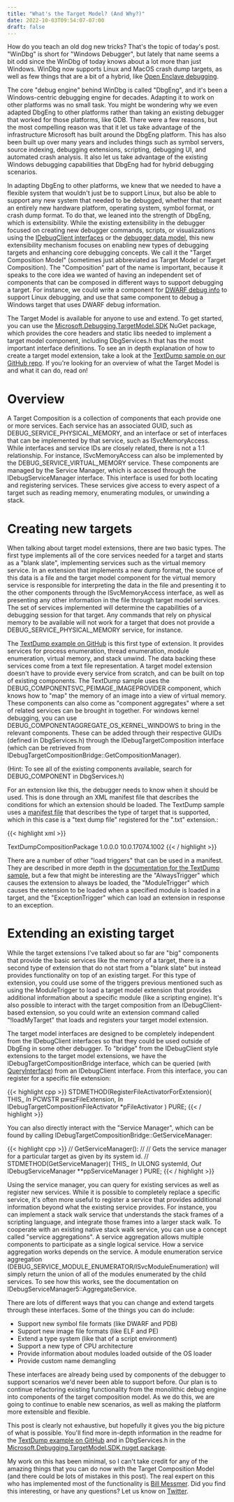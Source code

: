 ```yaml
---
title: "What's the Target Model? (And Why?)"
date: 2022-10-03T09:54:07-07:00
draft: false
---
```


How do you teach an old dog new tricks? That's the topic of today's post. "WinDbg" is short for "Windows Debugger", but lately that name seems a bit odd since the WinDbg of today knows about a lot more than just Windows. WinDbg now supports Linux and MacOS crash dump targets, as well as few things that are a bit of a hybrid, like [Open Enclave debugging](https://learn.microsoft.com/en-us/windows-hardware/drivers/debugger/open-enclave-debugging).

The core "debug engine" behind WinDbg is called "DbgEng", and it's been a Windows-centric debugging engine for decades. Adapting it to work on other platforms was no small task. You might be wondering why we even adapted DbgEng to other platforms rather than taking an existing debugger that worked for those platforms, like GDB. There were a few reasons, but the most compelling reason was that it let us take advantage of the infrastructure Microsoft has built around the DbgEng platform. This has also been built up over many years and includes things such as symbol servers, source indexing, debugging extensions, scripting, debugging UI, and automated crash analysis. It also let us take advantage of the existing Windows debugging capabilities that DbgEng had for hybrid debugging scenarios.

In adapting DbgEng to other platforms, we knew that we needed to have a flexible system that wouldn't just be to support Linux, but also be able to support any new system that needed to be debugged, whether that meant an entirely new hardware platform, operating system, symbol format, or crash dump format. To do that, we leaned into the strength of DbgEng, which is extensibility. While the existing extensibility in the debugger focused on creating new debugger commands, scripts, or visualizations using the [IDebugClient interfaces](https://learn.microsoft.com/en-us/windows-hardware/drivers/ddi/dbgeng/nn-dbgeng-idebugclient) or the [debugger data model](https://www.timdbg.com/posts/whats-the-data-model/), this new extensibility mechanism focuses on enabling new types of debugging targets and enhancing core debugging concepts. We call it the "Target Composition Model" (sometimes just abbreviated as Target Model or Target Composition). The "Composition" part of the name is important, because it speaks to the core idea we wanted of having an independent set of components that can be composed in different ways to support debugging a target. For instance, we could write a component for [DWARF debug info](https://en.wikipedia.org/wiki/DWARF) to support Linux debugging, and use that same component to debug a Windows target that uses DWARF debug information. 

The Target Model is available for anyone to use and extend. To get started, you can use the [Microsoft.Debugging.TargetModel.SDK](https://www.nuget.org/packages/Microsoft.Debugging.TargetModel.SDK) NuGet package, which provides the core headers and static libs needed to implement a target model component, including DbgServices.h that has the most important interface definitions. To see an in depth explanation of how to create a target model extension, take a look at the [TextDump sample on our GitHub repo](https://github.com/microsoft/WinDbg-Samples/tree/master/TargetComposition/TextDump). If you're looking for an overview of what the Target Model is and what it can do, read on!

# Overview

A Target Composition is a collection of components that each provide one or more services. Each service has an associated GUID, such as DEBUG_SERVICE_PHYSICAL_MEMORY, and an interface or set of interfaces that can be implemented by that service, such as ISvcMemoryAccess. While interfaces and service IDs are closely related, there is not a 1:1 relationship. For instance, ISvcMemoryAccess can also be implemented by the DEBUG_SERVICE_VIRTUAL_MEMORY service. These components are managed by the Service Manager, which is accessed through the IDebugServiceManager interface. This interface is used for both locating and registering services. These services give access to every aspect of a target such as reading memory, enumerating modules, or unwinding a stack.

# Creating new targets

When talking about target model extensions, there are two basic types. The first type implements all of the core services needed for a target and starts as a "blank slate", implementing services such as the virtual memory service. In an extension that implements a new dump format, the source of this data is a file and the target model component for the virtual memory service is responsible for interpreting the data in the file and presenting it to the other components through the ISvcMemoryAccess interface, as well as presenting any other information in the file through target model services. The set of services implemented will determine the capabilities of a debugging session for that target. Any commands that rely on physical memory to be available will not work for a target that does not provide a DEBUG_SERVICE_PHYSICAL_MEMORY service, for instance.

The [TextDump example on GitHub](https://github.com/microsoft/WinDbg-Samples/tree/master/TargetComposition/TextDump) is this first type of extension. It provides services for process enumeration, thread enumeration, module enumeration, virtual memory, and stack unwind. The data backing these services come from a text file representation. A target model extension doesn't have to provide every service from scratch, and can be built on top of existing components. The TextDump sample uses the DEBUG_COMPONENTSVC_PEIMAGE_IMAGEPROVIDER component, which knows how to "map" the memory of an image into a view of virtual memory. These components can also come as "component aggregates" where a set of related services can be brought in together. For windows kernel debugging, you can use DEBUG_COMPONENTAGGREGATE_OS_KERNEL_WINDOWS to bring in the relevant components. These can be added through their respective GUIDs (defined in DbgServices.h) through the IDebugTargetComposition interface (which can be retrieved from IDebugTargetCompositionBridge::GetCompositionManager).

(Hint: To see all of the existing components available, search for DEBUG_COMPONENT in DbgServices.h)

For an extension like this, the debugger needs to know when it should be used. This is done through an XML manifest file that describes the conditions for which an extension should be loaded. The TextDump sample uses a [manifest file](https://github.com/microsoft/WinDbg-Samples/blob/master/TargetComposition/TextDump/TextDump_GalleryManifest.xml) that describes the type of target that is supported, which in this case is a "text dump file" registered for the ".txt" extension.:

{{< highlight xml >}}
<?xml version="1.0" encoding="utf-8"?>
<ExtensionPackages Version="1.0.0.0" Compression="none">
  <ExtensionPackage>
    <Name>TextDumpCompositionPackage</Name>
    <Version>1.0.0.0</Version>
    <MinDebuggerSupported>10.0.17074.1002</MinDebuggerSupported>
    <Components>
        <BinaryComponent Name="TextDumpComposition" Type="Engine">
            <LoadTriggers>
                <TriggerSet>
                    <IdentifyTargetTrigger FileExtension="txt" />
                </TriggerSet>
            </LoadTriggers>
            <Files>
                <File Architecture="amd64" Module="amd64\TextDumpComposition.dll" FilePathKind="RepositoryRelative"/>
            </Files>
        </BinaryComponent>
    </Components>
  </ExtensionPackage>
</ExtensionPackages>
{{< / highlight >}}

There are a number of other "load triggers" that can be used in a manifest. They are described in more depth in the [documentation for the TextDump sample](https://github.com/microsoft/WinDbg-Samples/blob/master/TargetComposition/TextDump/Readme.txt), but a few that might be interesting are the "AlwaysTrigger" which causes the extension to always be loaded, the "ModuleTrigger" which causes the extension to be loaded when a specified module is loaded in a target, and the "ExceptionTrigger" which can load an extension in response to an exception.

# Extending an existing target

While the target extensions I've talked about so far are "big" components that provide the basic services like the memory of a target, there is a second type of extension that do not start from a "blank slate" but instead provides functionality on top of an existing target. For this type of extension, you could use some of the triggers previous mentioned such as using the ModuleTrigger to load a target model extension that provides additional information about a specific module (like a scripting engine). It's also possible to interact with the target composition from an IDebugClient-based extension, so you could write an extension command called "!loadMyTarget" that loads and registers your target model extension.

The target model interfaces are designed to be completely independent from the IDebugClient interfaces so that they could be used outside of DbgEng in some other debugger. To "bridge" from the IDebugClient style extensions to the target model extensions, we have the IDebugTargetCompositionBridge interface, which can be queried (with [QueryInterface](https://learn.microsoft.com/en-us/windows/win32/api/unknwn/nf-unknwn-iunknown-queryinterface(refiid_void))) from an IDebugClient interface. From this interface, you can register for a specific file extension:

{{< highlight cpp >}}
STDMETHOD(RegisterFileActivatorForExtension)(
    THIS_
    _In_ PCWSTR pwszFileExtension,
    _In_ IDebugTargetCompositionFileActivator *pFileActivator
    ) PURE;
{{< / highlight >}}

You can also directly interact with the "Service Manager", which can be found by calling IDebugTargetCompositionBridge::GetServiceManager:

{{< highlight cpp >}}
// GetServiceManager():
//
// Gets the service manager for a particular target as given by its system id.
//
STDMETHOD(GetServiceManager)(
    THIS_
    _In_ ULONG systemId,
    _Out_ IDebugServiceManager **ppServiceManager
    ) PURE;
{{< / highlight >}}

Using the service manager, you can query for existing services as well as register new services. While it is possible to completely replace a specific service, it's often more useful to register a service that provides additional information beyond what the existing service provides. For instance, you can implement a stack walk service that understands the stack frames of a scripting language, and integrate those frames into a larger stack walk. To cooperate with an existing native stack walk service, you can use a concept called "service aggregations". A service aggregation allows multiple components to participate as a single logical service. How a service aggregation works depends on the service. A module enumeration service aggregation (DEBUG_SERVICE_MODULE_ENUMERATOR/ISvcModuleEnumeration) will simply return the union of all of the modules enumerated by the child services. To see how this works, see the documentation on IDebugServiceManager5::AggregateService.

There are lots of different ways that you can change and extend targets through these interfaces. Some of the things you can do include:

* Support new symbol file formats (like DWARF and PDB)
* Support new image file formats (like ELF and PE)
* Extend a type system (like that of a script environment)
* Support a new type of CPU architecture
* Provide information about modules loaded outside of the OS loader 
* Provide custom name demangling

These interfaces are already being used by components of the debugger to support scenarios we'd never been able to support before. Our plan is to continue refactoring existing functionality from the monolithic debug engine into components of the target composition model. As we do this, we are going to continue to enable new scenarios, as well as making the platform more extensible and flexible.

This post is clearly not exhaustive, but hopefully it gives you the big picture of what is possible. You'll find more in-depth information in the readme for the [TextDump example on GitHub](https://github.com/microsoft/WinDbg-Samples/blob/master/TargetComposition/TextDump/Readme.txt) and in DbgServices.h in the [Microsoft.Debugging.TargetModel.SDK nuget package](https://www.nuget.org/packages/Microsoft.Debugging.TargetModel.SDK).

My work on this has been minimal, so I can't take credit for any of the amazing things that you can do now with the Target Composition Model (and there could be lots of mistakes in this post). The real expert on this who has implemented most of the functionality is [Bill Messmer](https://twitter.com/wmessmer). Did you find this interesting, or have any questions? Let us know on [Twitter](https://twitter.com/wmessmer).
